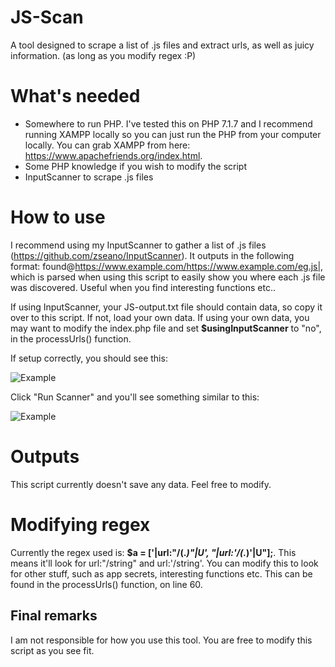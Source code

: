 # JS-Scan
A tool designed to scrape a list of .js files and extract urls, as well as juicy information. (as long as you modify regex :P)

# What's needed
- Somewhere to run PHP. I've tested this on PHP 7.1.7 and I recommend running XAMPP locally so you can just run the PHP from your computer locally. You can grab XAMPP from here: https://www.apachefriends.org/index.html. 
- Some PHP knowledge if you wish to modify the script
- InputScanner to scrape .js files

# How to use
I recommend using my InputScanner to gather a list of .js files (https://github.com/zseano/InputScanner). It outputs in the following format: found@https://www.example.com/https://www.example.com/eg.js|, which is parsed when using this script to easily show you where each .js file was discovered. Useful when you find interesting functions etc..

If using InputScanner, your JS-output.txt file should contain data, so copy it over to this script. If not, load your own data. If using your own data, you may want to modify the index.php file and set **$usingInputScanner** to "no", in the processUrls() function.

If setup correctly, you should see this:

![Example](https://i.imgur.com/zbp0azF.png "JS-scan")

Click "Run Scanner" and you'll see something similar to this:

![Example](https://i.imgur.com/3QZKGgR.png "JS-scan")

# Outputs
This script currently doesn't save any data. Feel free to modify.

# Modifying regex
Currently the regex used is: **$a = ['|url:"/(.*)"|U', "|url:'/(.*)'|U"];**. This means it'll look for url:"/string" and url:'/string'. You can modify this to look for other stuff, such as app secrets, interesting functions etc. This can be found in the processUrls() function, on line 60.

## Final remarks
I am not responsible for how you use this tool. You are free to modify this script as you see fit.


